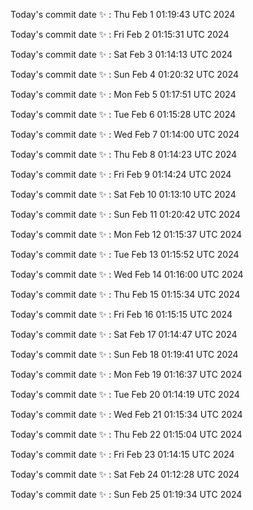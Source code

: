 Today's commit date ✨ : Thu Feb 1 01:19:43 UTC 2024 

Today's commit date ✨ : Fri Feb 2 01:15:31 UTC 2024 

Today's commit date ✨ : Sat Feb 3 01:14:13 UTC 2024 

Today's commit date ✨ : Sun Feb 4 01:20:32 UTC 2024 

Today's commit date ✨ : Mon Feb 5 01:17:51 UTC 2024 

Today's commit date ✨ : Tue Feb 6 01:15:28 UTC 2024 

Today's commit date ✨ : Wed Feb 7 01:14:00 UTC 2024 

Today's commit date ✨ : Thu Feb 8 01:14:23 UTC 2024 

Today's commit date ✨ : Fri Feb 9 01:14:24 UTC 2024 

Today's commit date ✨ : Sat Feb 10 01:13:10 UTC 2024 

Today's commit date ✨ : Sun Feb 11 01:20:42 UTC 2024 

Today's commit date ✨ : Mon Feb 12 01:15:37 UTC 2024 

Today's commit date ✨ : Tue Feb 13 01:15:52 UTC 2024 

Today's commit date ✨ : Wed Feb 14 01:16:00 UTC 2024 

Today's commit date ✨ : Thu Feb 15 01:15:34 UTC 2024 

Today's commit date ✨ : Fri Feb 16 01:15:15 UTC 2024 

Today's commit date ✨ : Sat Feb 17 01:14:47 UTC 2024 

Today's commit date ✨ : Sun Feb 18 01:19:41 UTC 2024 

Today's commit date ✨ : Mon Feb 19 01:16:37 UTC 2024 

Today's commit date ✨ : Tue Feb 20 01:14:19 UTC 2024 

Today's commit date ✨ : Wed Feb 21 01:15:34 UTC 2024 

Today's commit date ✨ : Thu Feb 22 01:15:04 UTC 2024 

Today's commit date ✨ : Fri Feb 23 01:14:15 UTC 2024 

Today's commit date ✨ : Sat Feb 24 01:12:28 UTC 2024 

Today's commit date ✨ : Sun Feb 25 01:19:34 UTC 2024 

